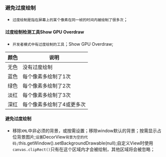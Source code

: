 ### 避免过度绘制
+ `过度绘制是指在屏幕上的某个像素在同一帧的时间内被绘制了很多次`；
#### 过度绘制检测工具Show GPU Overdraw
+ `开发者模式中有过度绘制的工具`；Show GPU Overdraw;

|颜色|说明|
|------|------|
|无色|没有过度绘制|
|蓝色|每个像素多绘制了1次|
|绿色|每个像素多绘制了2次|
|淡红|每个像素多绘制了3次|
|深红|每个像素多绘制了4或更多次|

#### 避免过度绘制
+ 移除`XML`中非必须的背景，或按需设置；移除window默认的背景；按需显示占位背景图片;`设置`DecorView`背景为空的代码;`this.getWindow().setBackgroundDrawable(null);自定义View时使用`canvas.clipRect()`只有在这个区域内才会被绘制，其他区域将会被忽略；
